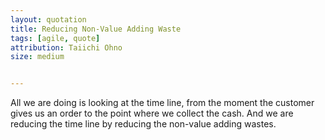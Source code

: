 ```yaml
---
layout: quotation
title: Reducing Non-Value Adding Waste
tags: [agile, quote]
attribution: Taiichi Ohno
size: medium


---
```


All we are doing is looking at the time line, from the moment the customer
gives us an order to the point where we collect the cash. And we are reducing
the time line by reducing the non-value adding wastes.
